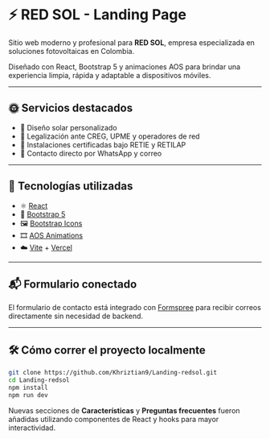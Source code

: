 # ⚡ RED SOL - Landing Page

Sitio web moderno y profesional para **RED SOL**, empresa especializada en soluciones fotovoltaicas en Colombia.

Diseñado con React, Bootstrap 5 y animaciones AOS para brindar una experiencia limpia, rápida y adaptable a dispositivos móviles.

---

## 🌞 Servicios destacados

- 📐 Diseño solar personalizado
- 📄 Legalización ante CREG, UPME y operadores de red
- 🔧 Instalaciones certificadas bajo RETIE y RETILAP
- 💬 Contacto directo por WhatsApp y correo

---

## 🚀 Tecnologías utilizadas

- ⚛️ [React](https://reactjs.org/)
- 🎨 [Bootstrap 5](https://getbootstrap.com/)
- 🖼️ [Bootstrap Icons](https://icons.getbootstrap.com/)
- 🎞️ [AOS Animations](https://michalsnik.github.io/aos/)
- ☁️ [Vite](https://vitejs.dev/) + [Vercel](https://vercel.com/)

---

## 📬 Formulario conectado

El formulario de contacto está integrado con [Formspree](https://formspree.io) para recibir correos directamente sin necesidad de backend.

---

## 🛠️ Cómo correr el proyecto localmente

```bash
git clone https://github.com/Khriztian9/Landing-redsol.git
cd Landing-redsol
npm install
npm run dev
```

Nuevas secciones de **Características** y **Preguntas frecuentes** fueron añadidas utilizando componentes de React y hooks para mayor interactividad.

